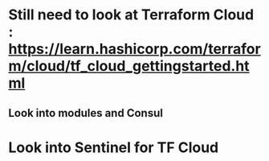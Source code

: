 # Still need to look at Terraform Cloud : https://learn.hashicorp.com/terraform/cloud/tf_cloud_gettingstarted.html

## Look into modules and Consul 

# Look into Sentinel for TF Cloud